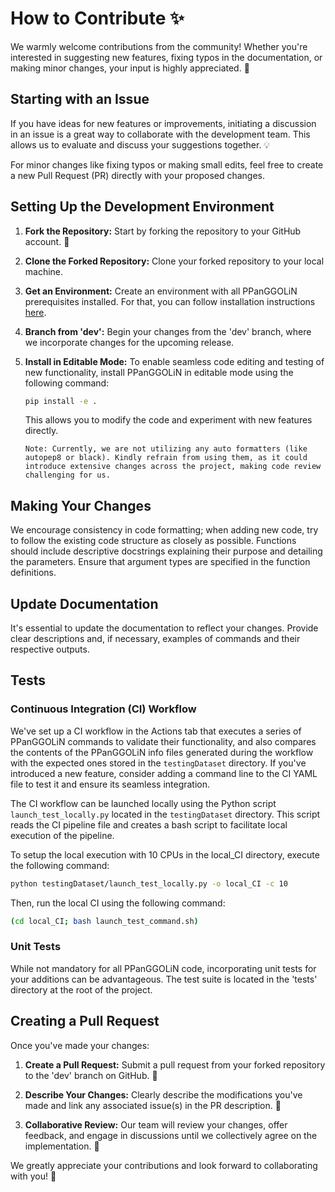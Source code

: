 # How to Contribute ✨

We warmly welcome contributions from the community! Whether you're interested in suggesting new features, fixing typos in the documentation, or making minor changes, your input is highly appreciated. 🌟

## Starting with an Issue

If you have ideas for new features or improvements, initiating a discussion in an issue is a great way to collaborate with the development team. This allows us to evaluate and discuss your suggestions together. 💡

For minor changes like fixing typos or making small edits, feel free to create a new Pull Request (PR) directly with your proposed changes. 

## Setting Up the Development Environment

1. **Fork the Repository:** Start by forking the repository to your GitHub account. 🍴

2. **Clone the Forked Repository:** Clone your forked repository to your local machine.

3. **Get an Environment:** Create an environment with all PPanGGOLiN prerequisites installed. For that, you can follow installation instructions [here](../user/install.md#installing-from-source-code-github).

4. **Branch from 'dev':** Begin your changes from the 'dev' branch, where we incorporate changes for the upcoming release.

5. **Install in Editable Mode:** To enable seamless code editing and testing of new functionality, install PPanGGOLiN in editable mode using the following command:

    ```bash
    pip install -e .
    ```

    This allows you to modify the code and experiment with new features directly. 

    ```{note}
    Note: Currently, we are not utilizing any auto formatters (like autopep8 or black). Kindly refrain from using them, as it could introduce extensive changes across the project, making code review challenging for us.
    ```

## Making Your Changes

We encourage consistency in code formatting; when adding new code, try to follow the existing code structure as closely as possible. Functions should include descriptive docstrings explaining their purpose and detailing the parameters. Ensure that argument types are specified in the function definitions. 

## Update Documentation

It's essential to update the documentation to reflect your changes. Provide clear descriptions and, if necessary, examples of commands and their respective outputs.

## Tests

### Continuous Integration (CI) Workflow

We've set up a CI workflow in the Actions tab that executes a series of PPanGGOLiN commands to validate their functionality, and also compares the contents of the PPanGGOLiN info files generated during the workflow with the expected ones stored in the `testingDataset` directory. If you've introduced a new feature, consider adding a command line to the CI YAML file to test it and ensure its seamless integration.

The CI workflow can be launched locally using the Python script `launch_test_locally.py` located in the `testingDataset` directory. This script reads the CI pipeline file and creates a bash script to facilitate local execution of the pipeline.


To setup the local execution with 10 CPUs in the local_CI directory, execute the following command:

```bash
python testingDataset/launch_test_locally.py -o local_CI -c 10 

```

Then, run the local CI using the following command:

```bash
(cd local_CI; bash launch_test_command.sh)
```

### Unit Tests

While not mandatory for all PPanGGOLiN code, incorporating unit tests for your additions can be advantageous. The test suite is located in the 'tests' directory at the root of the project.

## Creating a Pull Request

Once you've made your changes:

1. **Create a Pull Request:** Submit a pull request from your forked repository to the 'dev' branch on GitHub. 🚀

2. **Describe Your Changes:** Clearly describe the modifications you've made and link any associated issue(s) in the PR description. 📝

3. **Collaborative Review:** Our team will review your changes, offer feedback, and engage in discussions until we collectively agree on the implementation. 🤝

We greatly appreciate your contributions and look forward to collaborating with you! 🙌 
